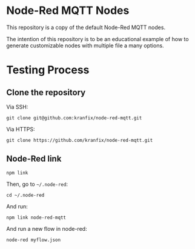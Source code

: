 Node-Red MQTT Nodes
===================

This repository is a copy of the default Node-Red MQTT nodes.

The intention of this repository is to be an educational example
of how to generate customizable nodes with multiple file a many
options.

# Testing Process

## Clone the repository

Via SSH:

```
git clone git@github.com:kranfix/node-red-mqtt.git
```
Via HTTPS:

```
git clone https://github.com/kranfix/node-red-mqtt.git
```

## Node-Red link

```
npm link
```

Then, go to `~/.node-red`:


```
cd ~/.node-red
```
And run:

```
npm link node-red-mqtt
```

And run a new flow in node-red:

```
node-red myflow.json
```
